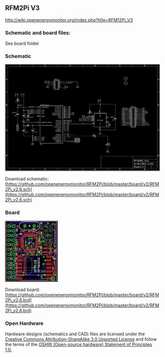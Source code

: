 ## RFM2Pi V3

http://wiki.openenergymonitor.org/index.php?title=RFM12Pi_V3

### Schematic and board files: 

See board folder

### Schematic

![RFm69PiV3.1_sch.png](RFm69PiV3.1_sch.png)

Download schematic: [https://github.com/openenergymonitor/RFM2Pi/blob/master/board/v2/RFM2Pi_v2.6.sch](https://github.com/openenergymonitor/RFM2Pi/blob/master/board/v2/RFM2Pi_v2.6.sch)

### Board

![RFm69PiV3.1_sch.png](RFm69PiV3.1_brd.png)

Download board: [https://github.com/openenergymonitor/RFM2Pi/blob/master/board/v2/RFM2Pi_v2.6.brd](https://github.com/openenergymonitor/RFM2Pi/blob/master/board/v2/RFM2Pi_v2.6.brd)

### Open Hardware

Hardware designs (schematics and CAD) files are licensed under the [Creative Commons Attribution-ShareAlike 3.0 Unported License](http://creativecommons.org/licenses/by-sa/3.0/) and follow the terms of the [OSHW (Open-source hardware) Statement of Principles 1.0.](http://freedomdefined.org/OSHW)
